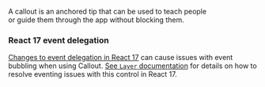 A callout is an anchored tip that can be used to teach people or guide them through the app without blocking them.

### React 17 event delegation

[Changes to event delegation in React 17](https://reactjs.org/blog/2020/08/10/react-v17-rc.html#changes-to-event-delegation) can cause issues with event bubbling when using Callout. [See `Layer` documentation](#/controls/web/layer) for details on how to resolve eventing issues with this control in React 17.
